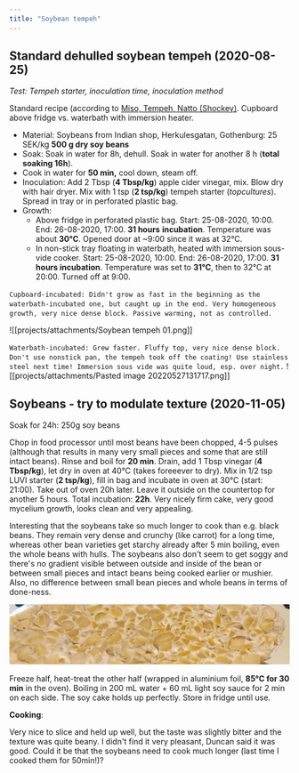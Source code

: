 ```yaml
---
title: "Soybean tempeh"
---
```


## Standard dehulled soybean tempeh (2020-08-25)
*Test: Tempeh starter, inoculation time, inoculation method*

Standard recipe (according to [Miso, Tempeh, Natto (Shockey)](projects/fermentation/Miso,%20Tempeh,%20Natto%20(Shockey).md). Cupboard above fridge vs. waterbath with immersion heater.
- Material: Soybeans from Indian shop, Herkulesgatan, Gothenburg: 25 SEK/kg **500 g dry soy beans**
- Soak: Soak in water for 8h, dehull. Soak in water for another 8 h (**total soaking 16h**). 
- Cook in water for **50 min,** cool down, steam off. 
- Inoculation: Add 2 Tbsp (**4 Tbsp/kg**) apple cider vinegar, mix. Blow dry with hair dryer. Mix with 1 tsp (**2 tsp/kg**) tempeh starter (*topcultures*). Spread in tray or in perforated plastic bag.
- Growth: 
	- Above fridge in perforated plastic bag. Start: 25-08-2020, 10:00. End: 26-08-2020, 17:00. **31 hours** **incubation**. Temperature was about **30°C**. Opened door at ~9:00 since it was at 32°C.
	- In non-stick tray floating in waterbath, heated with immersion sous-vide cooker. Start: 25-08-2020, 10:00. End: 26-08-2020, 17:00. **31 hours incubation**. Temperature was set to **31°C**, then to 32°C at 20:00. Turned off at 9:00.

`Cupboard-incubated: Didn't grow as fast in the beginning as the waterbath-incubated one, but caught up in the end. Very homogeneous growth, very nice dense block. Passive warming, not as controlled. `

![[projects/attachments/Soybean tempeh 01.png]]

`Waterbath-incubated: Grew faster. Fluffy top, very nice dense block. Don't use nonstick pan, the tempeh took off the coating! Use stainless steel next time! Immersion sous vide was quite loud, esp. over night.`
![[projects/attachments/Pasted image 20220527131717.png]]



## Soybeans - try to modulate texture (2020-11-05)

Soak for 24h: 250g soy beans

Chop in food processor until most beans have been chopped, 4-5 pulses (although that results in many very small pieces and some that are still intact beans). Rinse and boil for **20 min**. Drain, add 1 Tbsp vinegar (**4 Tbsp/kg**), let dry in oven at 40°C (takes foreeever to dry). Mix in 1/2 tsp LUVI starter (**2 tsp/kg**), fill in bag and incubate in oven at 30°C (start: 21:00). Take out of oven 20h later. Leave it outside on the countertop for another 5 hours. Total incubation: **22h**. Very nicely firm cake, very good mycelium growth, looks clean and very appealing.


Interesting that the soybeans take so much longer to cook than e.g. black beans. They remain very dense and crunchy (like carrot) for a long time, whereas other bean varieties get starchy already after 5 min boiling, even the whole beans with hulls. The soybeans also don't seem to get soggy and there's no gradient visible between outside and inside of the bean or between small pieces and intact beans being cooked earlier or mushier. Also, no difference between small bean pieces and whole beans in terms of done-ness.

![](Pasted%20image%2020221219211253.png)

Freeze half, heat-treat the other half (wrapped in aluminium foil, **85°C for 30 min** in the oven). Boiling in 200 mL water + 60 mL light soy sauce for 2 min on each side. The soy cake holds up perfectly. Store in fridge until use.


**Cooking**:

Very nice to slice and held up well, but the taste was slightly bitter and the texture was quite beany. I didn't find it very pleasant, Duncan said it was good. Could it be that the soybeans need to cook much longer (last time I cooked them for 50min!)?

